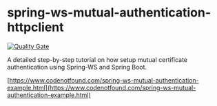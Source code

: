 # spring-ws-mutual-authentication-httpclient

[![Quality Gate](https://sonarcloud.io/api/badges/gate?key=com.codenotfound:spring-ws-mutual-authentication-httpclient)](https://sonarcloud.io/dashboard/index/com.codenotfound:spring-ws-mutual-authentication-httpclient)

A detailed step-by-step tutorial on how setup mutual certificate authentication using Spring-WS and Spring Boot.

[https://www.codenotfound.com/spring-ws-mutual-authentication-example.html](https://www.codenotfound.com/spring-ws-mutual-authentication-example.html)
